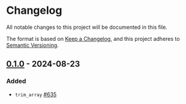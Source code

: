 # Changelog

All notable changes to this project will be documented in this file.

The format is based on [Keep a Changelog](https://keepachangelog.com/en/1.0.0/), and this project adheres
to [Semantic Versioning](https://semver.org/spec/v2.0.0.html).

## [0.1.0] - 2024-08-23

### Added

* `trim_array` [#635](https://github.com/omnigres/omnigres/pull/635)

[Unreleased]: https://github.com/omnigres/omnigres/commits/next/omni_polyfill

[0.1.0]: [https://github.com/omnigres/omnigres/pull/635]